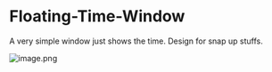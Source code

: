 # Floating-Time-Window
 A very simple window just shows the time. Design for snap up stuffs.

![image.png](https://i.loli.net/2020/04/06/CKqOFYsyJio5kPZ.png)